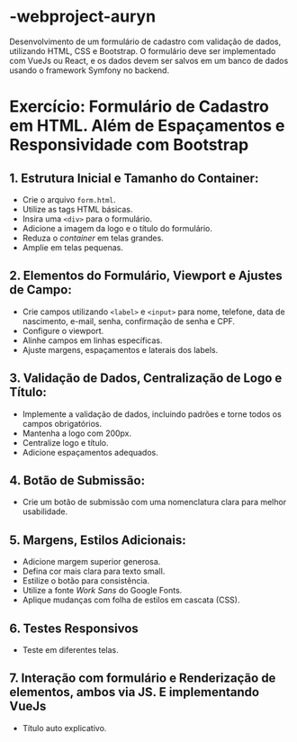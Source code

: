 # -webproject-auryn
Desenvolvimento de um formulário de cadastro com validação de dados, utilizando HTML, CSS e Bootstrap. O formulário deve ser implementado com VueJs ou React, e os dados devem ser salvos em um banco de dados usando o framework Symfony no backend.

# Exercício: Formulário de Cadastro em HTML. Além de Espaçamentos e Responsividade com Bootstrap

## 1. Estrutura Inicial e Tamanho do Container:

- Crie o arquivo `form.html`.
- Utilize as tags HTML básicas.
- Insira uma `<div>` para o formulário.
- Adicione a imagem da logo e o título do formulário.
- Reduza o *container* em telas grandes.
- Amplie em telas pequenas.

## 2. Elementos do Formulário, Viewport e Ajustes de Campo:

- Crie campos utilizando `<label>` e `<input>` para nome, telefone, data de nascimento, e-mail, senha, confirmação de senha e CPF.
- Configure o viewport.
- Alinhe campos em linhas específicas.
- Ajuste margens, espaçamentos e laterais dos labels.

## 3. Validação de Dados, Centralização de Logo e Título:

- Implemente a validação de dados, incluindo padrões e torne todos os campos obrigatórios.
- Mantenha a logo com 200px.
- Centralize logo e título.
- Adicione espaçamentos adequados.


## 4. Botão de Submissão:

- Crie um botão de submissão com uma nomenclatura clara para melhor usabilidade.


## 5. Margens, Estilos Adicionais:

- Adicione margem superior generosa.
- Defina cor mais clara para texto small.
- Estilize o botão para consistência.
- Utilize a fonte *Work Sans* do Google Fonts.
- Aplique mudanças com folha de estilos em cascata (CSS).

## 6. Testes Responsivos

- Teste em diferentes telas.

## 7. Interação com formulário e Renderização de elementos, ambos via JS. E implementando VueJs

- Título auto explicativo.